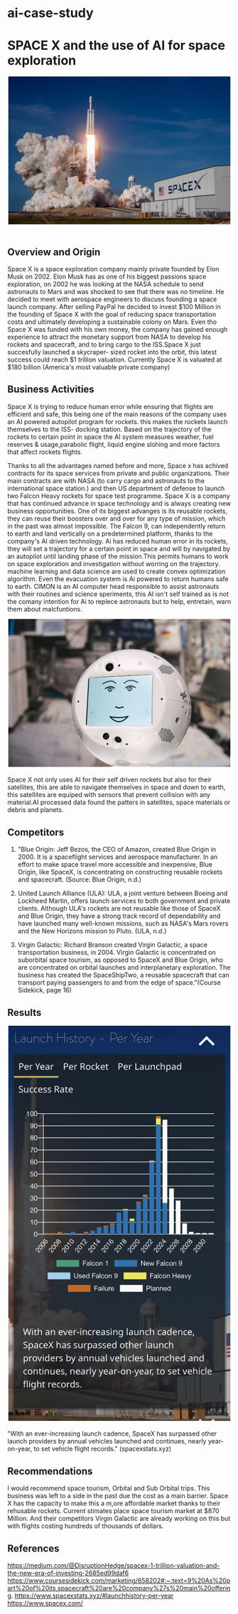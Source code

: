 # ai-case-study
# SPACE X and the use of AI for space exploration

<div style="text-align:center">
    <img src="spaceximage.jpeg" style="width:500px;" />
</div>
<br />

## Overview and Origin

Space X is a space exploration company mainly private founded by Elon Musk on 2002. Elon Musk has as one of his biggest passions space exploration, on 2002 he was looking at the NASA schedule to send astronauts to Mars and was shocked to see that there was no timeline. He decided to meet with aerospace engineers to discuss founding a space launch company. After selling PayPal he decided to invest $100 Million in the founding of Space X with the goal of reducing space transportation costs and ultimately developing a sustainable colony on Mars.
Even tho Space X was funded with his own money, the company has gained enough experience to attract the monetary support from NASA to develop his rockets and spacecraft, and to bring cargo to the ISS.Space X just succesfully launched a skycraper- sized rocket into the orbit, this latest success could reach $1 trillion valuation. Currently Space X is valuated at $180 billion (America's most valuable private company)


## Business Activities

 Space X is trying to reduce human error while ensuring that flights are efficient and safe, this being one of the main reasons of the company uses an AI powered autopilot program for rockets. this makes the rockets launch themselves to the ISS- docking station. Based on the trajectory of the rockets to certain point in space the AI system measures weather, fuel reserves & usage,parabolic flight, liquid engine slohing and more factors that affect rockets flights.

Thanks to all the advantages named before and more, Space x has achived contracts for its space services from private and public organizations. Their main contracts are with NASA (to carry cargo and astronauts to the international space station.) and then US department of defense to launch two Falcon Heavy rockets for space test programme. Space X is a company that has continued advance in space technology and is always creating new business opportunities. One of its biggest advanges is its reusable rockets, they can reuse their boosters over and over for any type of mission, which in the past was almost impossible. The Falcon 9, can independently return to earth and land vertically on a predetermined platform, thanks to the company's AI driven technology. Ai has reduced human error in its rockets, they will set a trajectory for a certain point in space and will by navigated by an autopilot until landing phase of the mission.This permits humans to work on space exploration and investigation without worring on the trajectory. machine learning and data science are used to create convex optimization algorithm. Even the evacuation system is Ai powered to return humans safe to earth. CIMON is an AI computer head responsible to assist astronauts with their routines and science speriments, this AI isn't self trained as is not the comany intention for Ai to replece astronauts but to help, entretain, warn them about malcfuntions.

<div style="text-align:center">
    <img src="robot.jpeg" style="width:500px;" />
</div>
<br />
Space X not only uses AI for their self driven rockets but also for their satellites, this are able to navigate themselves in space and down to earth, this satellites 
are equiped with sensors that prevent collision with any material.AI processed data found the patters in satellites, space materials or debris and planets.

## Competitors
1. "Blue Origin: Jeff Bezos, the CEO of Amazon, created Blue Origin in 2000. It is a spaceflight services and aerospace manufacturer. In an effort to make space travel more accessible and inexpensive, Blue Origin, like SpaceX, is concentrating on constructing reusable rockets and spacecraft. (Source: Blue Origin, n.d.)
   
3. United Launch Alliance (ULA): ULA, a joint venture between Boeing and Lockheed Martin, offers launch services to both government and private clients. Although ULA's rockets are not reusable like those of SpaceX and Blue Origin, they have a strong track record of dependability and have launched many well-known missions, such as NASA's Mars rovers and the New Horizons mission to Pluto. (ULA, n.d.)
   
 5. Virgin Galactic: Richard Branson created Virgin Galactic, a space transportation business, in 2004. Virgin Galactic is concentrated on suborbital space tourism, as opposed to SpaceX and Blue Origin, who are concentrated on orbital launches and interplanetary exploration. The business has created the SpaceShipTwo, a reusable spacecraft that can transport paying passengers to and from the edge of space."(Course Sidekick, page 16)



## Results
<div style="text-align:center">
    <img src="IMG_3942.jpg" style="width:500px;" />
</div>
<br />
"With an ever-increasing launch cadence, SpaceX has surpassed other launch providers by annual vehicles launched and continues, nearly year-on-year, to set vehicle flight records." (spacexstats.xyz)

## Recommendations

I would recommend space tourism, Orbital and Sub Orbital trips. This business was left to a side in the past due the cost as a main barrier. Space X has the capacity to 
make this a m,ore affordable market thanks to their rehusable rockets. Current stimates place space tourism market at $870 Million. And their competitors Virgin Galactic 
are already working on this but with flights costing hundreds of thousands of dollars.

## References

https://medium.com/@DisruptionHedge/spacex-1-trillion-valuation-and-the-new-era-of-investing-2685ed99daf6
https://www.coursesidekick.com/marketing/658202#:~:text=9%20As%20part%20of%20its,spacecraft%20are%20company%27s%20main%20offering.
https://www.spacexstats.xyz/#launchhistory-per-year
[
](https://www.spacex.com/)https://www.spacex.com/
